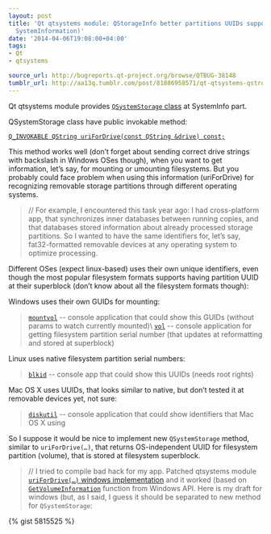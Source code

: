 ```yaml
---
layout: post
title: 'Qt qtsystems module: QStorageInfo better partitions UUIDs support (Systems:
  SystemInformation)'
date: '2014-04-06T19:08:00+04:00'
tags:
- Qt
- qtsystems

source_url: http://bugreports.qt-project.org/browse/QTBUG-38148
tumblr_url: http://aa13q.tumblr.com/post/81886958571/qt-qtsystems-qstrorageinfo-better-uuids-support
---
```

Qt qtsystems module provides [`QSystemStorage` class][0] at SystemInfo part.

QSystemStorage class have public invokable method:

[`Q_INVOKABLE QString uriForDrive(const QString &drive) const;`][1]

This method works well (don’t forget about sending correct drive strings with backslash in Windows OSes though), when you want to get information, let’s say, for mounting or umounting filesystems.
But you probably could face problem when using this information (uriForDrive) for recognizing removable storage partitions through different operating systems.
<!--more-->

> // For example, I encountered this task year ago: I had cross-platform app, that synchronizes inner databases between running copies, and that databases stored information about already processed storage partitions. So I wanted to have the same identifiers for, let’s say, fat32-formatted removable devices at any operating system to optimize processing.

Different OSes (expect linux-based) uses their own unique identifiers, even though the most popular filesystem formats supports having partition UUID at their superblock (don’t know about all the filesystem formats though):

Windows uses their own GUIDs for mounting:

> [`mountvol`][2] -- console application that could show this GUIDs (without params to watch currently mounted)\\
> [`vol`][3] -- console application for getting filesystem partition serial number (that updates at reformatting and stored at superblock)

Linux uses native filesystem partition serial numbers:

> [`blkid`][4] -- console app that could show this UUIDs (needs root rights)

Mac OS X uses UUIDs, that looks similar to native, but don’t tested it at removable devices yet, not sure:

> [`diskutil`][5] -- console application that could show identifiers that Mac OS X using 

So I suppose it would be nice to implement new `QSystemStorage` method, similar to `uriForDrive(…)`, that returns OS-independent UUID for filesystem partition (volume), that is stored at filesystem superblock.

> // I tried to compile bad hack for my app. Patched qtsystems module [`uriForDrive(…)` windows implementation][6] and it worked (based on [`GetVolumeInformation`][7] function from Windows API. Here is my draft for windows (but, as I said, I guess it should be separated to new method for `QSystemStorage`:

{% gist 5815525 %}

[0]: https://qt.gitorious.org/qt/qtsystems/source/src/systeminfo/qstorageinfo.h "qt / qtsystems @ gitorious"
[1]: https://qt.gitorious.org/qt/qtsystems/source/src/systeminfo/qstorageinfo.h#L76 "line 76 at current QStorageInfo implementation"
[2]: http://technet.microsoft.com/en-us/library/cc772586.aspx "Mountvol command manual @ MS technet"
[3]: http://technet.microsoft.com/en-US/library/cc725860.aspx "Vol command manual @ MS technet"
[4]: http://linux.die.net/man/8/blkid "man blkid @ linux.die.net"
[5]: https://developer.apple.com/library/mac/documentation/Darwin/Reference/ManPages/man8/diskutil.8.html "diskutil manual at developer.apple.com"
[6]: https://qt.gitorious.org/qt/qtsystems/source/src/systeminfo/windows/qstorageinfo_win.cpp#L96 "current QStorageInfoPrivate::uriForDrive Windows implementation @ gitorious"
[7]: http://msdn.microsoft.com/en-us/library/windows/desktop/aa364993.aspx "GetVolumeInformation @ Microsoft Developer Network)"